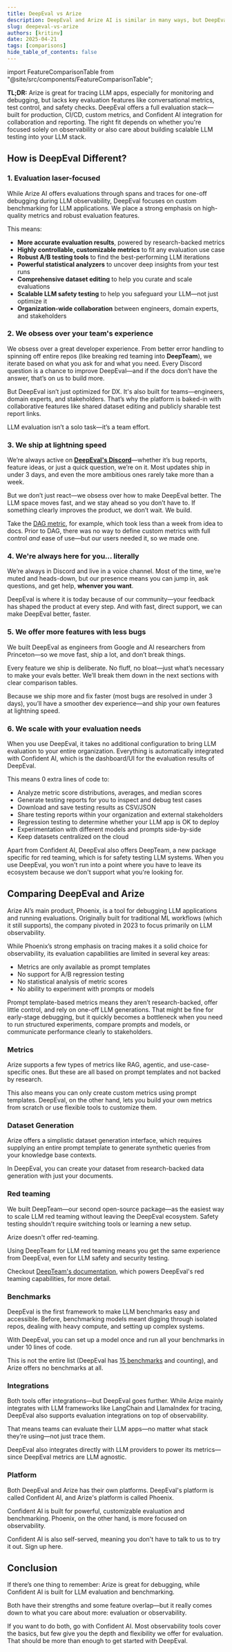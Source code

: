 ```yaml
---
title: DeepEval vs Arize
description: DeepEval and Arize AI is similar in many ways, but DeepEval specializes in evaluation while Arize AI is mainly for observability.
slug: deepeval-vs-arize
authors: [kritinv]
date: 2025-04-21
tags: [comparisons]
hide_table_of_contents: false
---
```


import FeatureComparisonTable from "@site/src/components/FeatureComparisonTable";

**TL;DR:** Arize is great for tracing LLM apps, especially for monitoring and debugging, but lacks key evaluation features like conversational metrics, test control, and safety checks. DeepEval offers a full evaluation stack—built for production, CI/CD, custom metrics, and Confident AI integration for collaboration and reporting. The right fit depends on whether you're focused solely on observability or also care about building scalable LLM testing into your LLM stack.

## How is DeepEval Different?

### 1. Evaluation laser-focused

While Arize AI offers evaluations through spans and traces for one-off debugging during LLM observability, DeepEval focuses on custom benchmarking for LLM applications. We place a strong emphasis on high-quality metrics and robust evaluation features.

This means:

- **More accurate evaluation results**, powered by research-backed metrics
- **Highly controllable, customizable metrics** to fit any evaluation use case
- **Robust A/B testing tools** to find the best-performing LLM iterations
- **Powerful statistical analyzers** to uncover deep insights from your test runs
- **Comprehensive dataset editing** to help you curate and scale evaluations
- **Scalable LLM safety testing** to help you safeguard your LLM—not just optimize it
- **Organization-wide collaboration** between engineers, domain experts, and stakeholders

### 2. We obsess over your team's experience

We obsess over a great developer experience. From better error handling to spinning off entire repos (like breaking red teaming into **DeepTeam**), we iterate based on what you ask for and what you need. Every Discord question is a chance to improve DeepEval—and if the docs don’t have the answer, that’s on us to build more.

But DeepEval isn’t just optimized for DX. It's also built for teams—engineers, domain experts, and stakeholders. That’s why the platform is baked-in with collaborative features like shared dataset editing and publicly sharable test report links.

LLM evaluation isn’t a solo task—it’s a team effort.

### 3. We ship at lightning speed

We’re always active on [**DeepEval's Discord**](https://discord.gg/a3K9c8GRGt)—whether it’s bug reports, feature ideas, or just a quick question, we’re on it. Most updates ship in under 3 days, and even the more ambitious ones rarely take more than a week.

But we don’t just react—we obsess over how to make DeepEval better. The LLM space moves fast, and we stay ahead so you don’t have to. If something clearly improves the product, we don’t wait. We build.

Take the [DAG metric](/docs/metrics-dag), for example, which took less than a week from idea to docs. Prior to DAG, there was no way to define custom metrics with full control _and_ ease of use—but our users needed it, so we made one.

### 4. We're always here for you... literally

We’re always in Discord and live in a voice channel. Most of the time, we’re muted and heads-down, but our presence means you can jump in, ask questions, and get help, **whenver you want**.

DeepEval is where it is today because of our community—your feedback has shaped the product at every step. And with fast, direct support, we can make DeepEval better, faster.

### 5. We offer more features with less bugs

We built DeepEval as engineers from Google and AI researchers from Princeton—so we move fast, ship a lot, and don’t break things.

Every feature we ship is deliberate. No fluff, no bloat—just what’s necessary to make your evals better. We’ll break them down in the next sections with clear comparison tables.

Because we ship more and fix faster (most bugs are resolved in under 3 days), you’ll have a smoother dev experience—and ship your own features at lightning speed.

### 6. We scale with your evaluation needs

When you use DeepEval, it takes no additional configuration to bring LLM evaluation to your entire organization. Everything is automatically integrated with Confident AI, which is the dashboard/UI for the evaluation results of DeepEval.

This means 0 extra lines of code to:

- Analyze metric score distributions, averages, and median scores
- Generate testing reports for you to inspect and debug test cases
- Download and save testing results as CSV/JSON
- Share testing reports within your organization and external stakeholders
- Regression testing to determine whether your LLM app is OK to deploy
- Experimentation with different models and prompts side-by-side
- Keep datasets centralized on the cloud

Apart from Confident AI, DeepEval also offers DeepTeam, a new package specific for red teaming, which is for safety testing LLM systems. When you use DeepEval, you won't run into a point where you have to leave its ecosystem because we don't support what you're looking for.

## Comparing DeepEval and Arize

Arize AI’s main product, Phoenix, is a tool for debugging LLM applications and running evaluations. Originally built for traditional ML workflows (which it still supports), the company pivoted in 2023 to focus primarily on LLM observability.

While Phoenix’s strong emphasis on tracing makes it a solid choice for observability, its evaluation capabilities are limited in several key areas:

- Metrics are only available as prompt templates
- No support for A/B regression testing
- No statistical analysis of metric scores
- No ability to experiment with prompts or models

Prompt template-based metrics means they aren’t research-backed, offer little control, and rely on one-off LLM generations. That might be fine for early-stage debugging, but it quickly becomes a bottleneck when you need to run structured experiments, compare prompts and models, or communicate performance clearly to stakeholders.

### Metrics

Arize supports a few types of metrics like RAG, agentic, and use-case-specific ones. But these are all based on prompt templates and not backed by research.

This also means you can only create custom metrics using prompt templates. DeepEval, on the other hand, lets you build your own metrics from scratch or use flexible tools to customize them.

<FeatureComparisonTable type="arize::metrics" competitor="Arize" />

### Dataset Generation

Arize offers a simplistic dataset generation interface, which requires supplying an entire prompt template to generate synthetic queries from your knowledge base contexts.

In DeepEval, you can create your dataset from research-backed data generation with just your documents.

<FeatureComparisonTable type="arize::synthesizer" competitor="Arize" />

### Red teaming

We built DeepTeam—our second open-source package—as the easiest way to scale LLM red teaming without leaving the DeepEval ecosystem. Safety testing shouldn’t require switching tools or learning a new setup.

Arize doesn't offer red-teaming.

<FeatureComparisonTable type="arize::redTeaming" competitor="Arize" />

Using DeepTeam for LLM red teaming means you get the same experience from DeepEval, even for LLM safety and security testing.

Checkout [DeepTeam's documentation](https://www.trydeepteam.com/docs/getting-started), which powers DeepEval's red teaming capabilities, for more detail.

### Benchmarks

DeepEval is the first framework to make LLM benchmarks easy and accessible. Before, benchmarking models meant digging through isolated repos, dealing with heavy compute, and setting up complex systems.

With DeepEval, you can set up a model once and run all your benchmarks in under 10 lines of code.

<FeatureComparisonTable type="arize::benchmarks" competitor="Arize" />

This is not the entire list (DeepEval has [15 benchmarks](/docs/benchmarks-introduction) and counting), and Arize offers no benchmarks at all.

### Integrations

Both tools offer integrations—but DeepEval goes further. While Arize mainly integrates with LLM frameworks like LangChain and LlamaIndex for tracing, DeepEval also supports evaluation integrations on top of observability.

That means teams can evaluate their LLM apps—no matter what stack they’re using—not just trace them.

<FeatureComparisonTable type="arize::integrations" competitor="Arize" />

DeepEval also integrates directly with LLM providers to power its metrics—since DeepEval metrics are LLM agnostic.

### Platform

Both DeepEval and Arize has their own platforms. DeepEval's platform is called Confident AI, and Arize's platform is called Phoenix.

Confident AI is built for powerful, customizable evaluation and benchmarking. Phoenix, on the other hand, is more focused on observability.

<FeatureComparisonTable type="arize::platform" competitor="Arize" />

Confident AI is also self-served, meaning you don't have to talk to us to try it out. Sign up here.

## Conclusion

If there’s one thing to remember: Arize is great for debugging, while Confident AI is built for LLM evaluation and benchmarking.

Both have their strengths and some feature overlap—but it really comes down to what you care about more: evaluation or observability.

If you want to do both, go with Confident AI. Most observability tools cover the basics, but few give you the depth and flexibility we offer for evaluation. That should be more than enough to get started with DeepEval.
